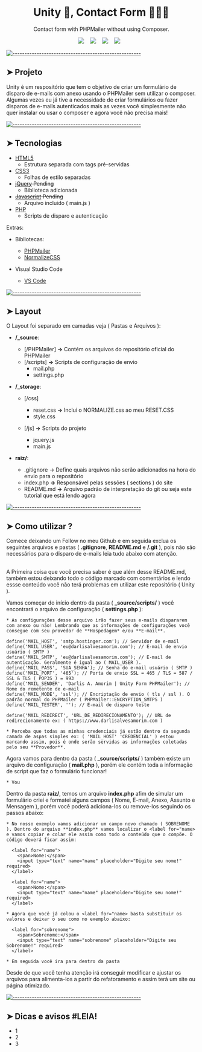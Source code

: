 <h1 align='center'> Unity 👋, Contact Form 🧑🏻‍💻 </h1>

<p align='center'>
  Contact form with PHPMailer without using Composer.
</p>

<p align='center'>
  <a title="Darlis A. Amorim_ | DevTo" target="_blank" href="https://dev.to/darlisamorim"><img src="https://img.shields.io/badge/DEV.TO-%230A0A0A.svg?&style=for-the-badge&logo=dev-dot-to&logoColor=white" /></a>&nbsp;&nbsp;&nbsp;
  <a title="Darlis A. Amorim_ | Medium" href="https://medium.com/@darlisamorim"><img src="https://img.shields.io/badge/medium-%2312100E.svg?&style=for-the-badge&logo=medium&logoColor=white" /></a>&nbsp;&nbsp;&nbsp;
  <a title="Darlis A. Amorim_ | CodePen" href="https://codepen.io/darlisamorim"><img src="https://img.shields.io/badge/CodePen-white?style=for-the-badge&logo=codepen&logoColor=black" /></a>&nbsp;&nbsp;&nbsp;
  <a title="Darlis A. Amorim_ | Website" href="https://www.darlisalvesamorim.com"><img src="https://img.shields.io/badge/-My%20Blog-17bf63?&style=for-the-badge&logo=blog&logoColor=black" /></a>&nbsp;&nbsp;&nbsp;
</p>


[![-----------------------------------------------------](https://raw.githubusercontent.com/andreasbm/readme/master/assets/lines/rainbow.png)](#projeto)

## ➤ Projeto

Unity é um respositório que tem o objetivo de criar um formulário de disparo de e-mails com anexo usando o PHPMailer sem utilizar o composer. Algumas vezes eu já tive a necessidade de criar formulários ou fazer disparos de e-mails autenticados mais as vezes você simplesmente não quer instalar ou usar o composer e agora você não precisa mais!



[![-----------------------------------------------------](https://raw.githubusercontent.com/andreasbm/readme/master/assets/lines/rainbow.png)](#tecnologias)

## ➤ Tecnologias

- [HTML5](https://html5.org/)
  - Estrutura separada com tags pré-servidas
- [CSS3](https://www.w3.org/Style/CSS/Overview.en.html)
  - Folhas de estilo separadas
- ~~[jQuery](https://jquery.com/) Pending~~
  - Biblioteca adicionada
- ~~[Javascript](https://javascript.info/) Pending~~
  - Arquivo incluido ( main.js )
- [PHP](https://www.php.net/)
  - Scripts de disparo e autenticação


Extras:
  * Bibliotecas:
    * [PHPMailer](https://github.com/PHPMailer/PHPMailer)
    * [NormalizeCSS](https://necolas.github.io/normalize.css/)


  * Visual Studio Code
    * [VS Code](https://code.visualstudio.com/)




[![-----------------------------------------------------](https://raw.githubusercontent.com/andreasbm/readme/master/assets/lines/rainbow.png)](#layout)

## ➤ Layout

O Layout foi separado em camadas veja ( Pastas e Arquivos ):

  * **/_source**:
    * [/PHPMailer] **->** Contém os arquivos do repositório oficial do PHPMailer
    * [/scripts] **->** Scripts de configuração de envio
      * mail.php
      * settings.php

  * **/_storage**:
    * [/css]
      * reset.css **->** Inclui o NORMALIZE.css ao meu RESET.CSS
      * style.css

    * [/js] **->** Scripts do projeto
      * jquery.js
      * main.js

  * **raiz/**:
    * .gitignore -> Define quais arquivos não serão adicionados na hora do envio para o repositório
    * index.php **->** Responsável pelas sessões ( sections ) do site
    * README.md **->** Arquivo padrão de interpretação do git ou seja este tutorial que está lendo agora


[![-----------------------------------------------------](https://raw.githubusercontent.com/andreasbm/readme/master/assets/lines/rainbow.png)](#file-insomnia)

## ➤ Como utilizar ?

Comece deixando um Follow no meu Github e em seguida exclua os seguintes arquivos e pastas ( **.gitignore**, **README.md** e **/.git** ), pois não são necessários para o disparo de e-mails leia tudo abaixo com atenção. </br></br>

A Primeira coisa que você precisa saber é que além desse README.md, também estou deixando todo o código marcado com comentários e lendo essse conteúdo você não terá problemas em utilizar este repositório ( Unity ).

Vamos começar do início dentro da pasta ( **_source/scripts/** ) você encontrará o arquivo de configuração ( **settings.php** ):
```
* As configurações desse arquivo irão fazer seus e-mails dispararem com anexo ou não! Lembrando que as informações de configurações você consegue com seu provedor de **Hospedagem* e/ou **E-mail**.

define('MAIL_HOST', 'smtp.hostinger.com'); // Servidor de e-mail
define('MAIL_USER', 'eu@darlisalvesamorim.com'); // E-mail de envio usuário ( SMTP )
define('MAIL_SMTP', 'eu@darlisalvesamorim.com'); // E-mail de autenticação. Geralmente é igual ao ( MAIL_USER ).
define('MAIL_PASS', 'SUA_SENHA'); // Senha do e-mail usuário ( SMTP )
define('MAIL_PORT', '465'); // Porta de envio SSL = 465 / TLS = 587 / SSL & TLS ( POP3S ) = 993
define('MAIL_SENDER', 'Darlis A. Amorim | Unity Form PHPMailer'); // Nome do remetente de e-mail
define('MAIL_MODE', 'ssl'); // Encriptação de envio ( tls / ssl ). O padrão normal do PHPMailer ( PHPMailer::ENCRYPTION_SMTPS )
define('MAIL_TESTER', ''); // E-mail de disparo teste

define('MAIL_REDIRECT', 'URL_DE_REDIRECIONAMENTO'); // URL de redirecionamento ex: ( https://www.darlisalvesamorim.com )

* Perceba que todas as minhas credenciais já estão dentro da segunda camada de aspas simples ex: ( 'MAIL_HOST' 'CREDENCIAL' ) estou marcando assim, pois é onde serão servidas as informações coletadas pelo seu **Provedor**.
```

Agora vamos para dentro da pasta ( **_source/scripts/** ) também existe um arquivo de configuração ( **mail.php** ), porém ele contém toda a informação de script que faz o formulário funcionar!
```
* Vou 
```

Dentro da pasta **raiz/**, temos um arquivo **index.php** afim de simular um formulário criei e formatei alguns campos ( Nome, E-mail, Anexo, Assunto e Mensagem ), porém você poderá adiciona-los ou remove-los seguindo os passos abaixo:
```
* No nosso exemplo vamos adicionar um campo novo chamado ( SOBRENOME ). Dentro do arquivo **index.php** vamos localizar o <label for="name> e vamos copiar e colar ele assim como todo o conteúdo que o compõe. O código deverá ficar assim:

  <label for="name">
    <span>Nome:</span>
    <input type="text" name="name" placeholder="Digite seu nome!" required>
  </label>
  
  <label for="name">
    <span>Nome:</span>
    <input type="text" name="name" placeholder="Digite seu nome!" required>
  </label>

* Agora que você já colou o <label for="name> basta substituir os valores e deixar o seu como no exemplo abaixo:

  <label for="sobrenome">
    <span>Sobrenome:</span>
    <input type="text" name="sobrenome" placeholder="Digite seu Sobrenome!" required>
  </label>

* Em seguida você ira para dentro da pasta 

```
Desde de que você tenha atenção irá conseguir modificar e ajustar os arquivos para alimenta-los a partir do refatoramento e assim terá um site ou página otimizado.

[![-----------------------------------------------------](https://raw.githubusercontent.com/andreasbm/readme/master/assets/lines/rainbow.png)](#file-insomnia)

## ➤ Dicas e avisos #LEIA!

* 1
* 2
* 3
